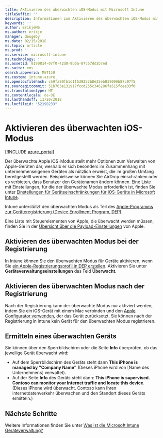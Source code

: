 ```yaml
---
title: Aktivieren des überwachten iOS-Modus mit Microsoft Intune
titleSuffix: ''
description: Informationen zum Aktivieren des überwachten iOS-Modus mit Intune
keywords: ''
author: ErikjeMS
ms.author: erikje
manager: dougeby
ms.date: 02/15/2018
ms.topic: article
ms.prod: ''
ms.service: microsoft-intune
ms.technology: ''
ms.assetid: 8190814-07f0-42d8-9b3a-87c67dd2b7ed
ms.suite: ems
search.appverid: MET150
ms.custom: intune-azure
ms.openlocfilehash: c69fa80fb1c1f539252b8e25eb839090b87c97f5
ms.sourcegitcommit: 51b763e131917fccd255c346286fa515fcee33f0
ms.translationtype: HT
ms.contentlocale: de-DE
ms.lasthandoff: 11/20/2018
ms.locfileid: "52190233"
---
```

# <a name="turn-on-ios-supervised-mode"></a>Aktivieren des überwachten iOS-Modus


[!INCLUDE [azure_portal](./includes/azure_portal.md)]

Der überwachte Apple iOS-Modus stellt mehr Optionen zum Verwalten von Apple-Geräten dar, weshalb er sich besonders im Zusammenhang mit unternehmenseigenen Geräten als nützlich erweist, die im großen Umfang bereitgestellt werden. Beispielsweise können Sie AirDrop einschränken oder es verbieten, dass Benutzer den Gerätenamen ändern können. Eine Liste mit Einstellungen, für die der überwachte Modus erforderlich ist, finden Sie unter [Einstellungen für Geräteeinschränkungen für iOS-Geräte in Microsoft Intune](device-restrictions-ios.md).

Intune unterstützt den überwachten Modus als Teil des [Apple-Programms zur Geräteregistrierung (Device Enrollment Program, DEP)](device-enrollment-program-enroll-ios.md).

Eine Liste mit Steuerelementen von Apple, die überwacht werden müssen, finden Sie in der [Übersicht über die Payload-Einstellungen](http://help.apple.com/configurator/mac/2.4/#/cad5370d089) von Apple.

## <a name="turn-on-supervised-mode-during-enrollment"></a>Aktivieren des überwachten Modus bei der Registrierung

In Intune können Sie den überwachten Modus für Geräte aktivieren, wenn Sie [ein Apple-Registrierungsprofil in DEP erstellen](https://docs.microsoft.com/intune/device-enrollment-program-enroll-ios#create-an-apple-enrollment-profile). Aktivieren Sie unter **Geräteverwaltungseinstellungen** das Feld **Überwacht**.

## <a name="turn-on-supervised-mode-after-enrollment"></a>Aktivieren des überwachten Modus nach der Registrierung

Nach der Registrierung kann der überwachte Modus nur aktiviert werden, indem Sie ein iOS-Gerät mit einem Mac verbinden und den [Apple Configurator verwenden](apple-configurator-enroll-ios.md), der das Gerät zurücksetzt. Sie können nach der Registrierung in Intune kein Gerät für den überwachten Modus registrieren.

## <a name="identify-a-supervised-device"></a>Ermitteln eines überwachten Geräts

Sie können über den Sperrbildschirm oder die Seite **Info** überprüfen, ob das jeweilige Gerät überwacht wird:
- Auf dem Sperrbildschirm des Geräts steht dann **This iPhone is managed by "Company Name"** (Dieses iPhone wird von [Name des Unternehmens] verwaltet).
- Auf der Seite **Info** des Geräts steht dann:  **This iPhone is supervised. Contoso can monitor your Internet traffic and locate this device.** (Dieses iPhone wird überwacht. Contoso kann Ihren Internetdatenverkehr überwachen und den Standort dieses Geräts ermitteln.)

## <a name="next-steps"></a>Nächste Schritte

Weitere Informationen finden Sie unter [Was ist die Microsoft Intune Geräteverwaltung?](device-management.md)

